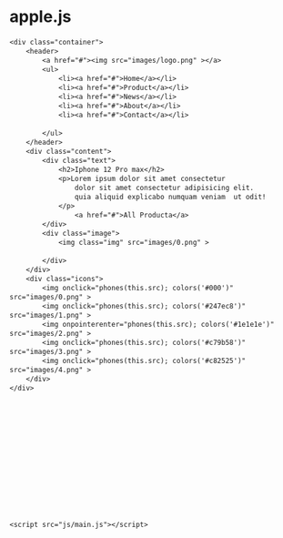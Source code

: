# apple.js
<!DOCTYPE html>
<html lang="en">
<head>
    <meta charset="UTF-8">
    <meta http-equiv="X-UA-Compatible" content="IE=edge">
    <meta name="viewport" content="width=device-width, initial-scale=1.0">
    <title>apple</title>
    <link rel="stylesheet" href="css/style.css">
</head>
<body>

    <div class="container">
        <header>
            <a href="#"><img src="images/logo.png" ></a>
            <ul>
                <li><a href="#">Home</a></li>
                <li><a href="#">Product</a></li>
                <li><a href="#">News</a></li>
                <li><a href="#">About</a></li>
                <li><a href="#">Contact</a></li>
                
            </ul>
        </header>
        <div class="content">
            <div class="text">
                <h2>Iphone 12 Pro max</h2>
                <p>Lorem ipsum dolor sit amet consectetur 
                    dolor sit amet consectetur adipisicing elit. 
                    quia aliquid explicabo numquam veniam  ut odit!
                </p>
                    <a href="#">All Producta</a>
            </div>
            <div class="image">
                <img class="img" src="images/0.png" >
                
            </div>
        </div>
        <div class="icons">
            <img onclick="phones(this.src); colors('#000')"  src="images/0.png" >
            <img onclick="phones(this.src); colors('#247ec8')"  src="images/1.png" >            
            <img onpointerenter="phones(this.src); colors('#1e1e1e')"  src="images/2.png" >
            <img onclick="phones(this.src); colors('#c79b58')"  src="images/3.png" >
            <img onclick="phones(this.src); colors('#c82525')"  src="images/4.png" >            
        </div>
    </div>














    <script src="js/main.js"></script>
</body>
</html>
